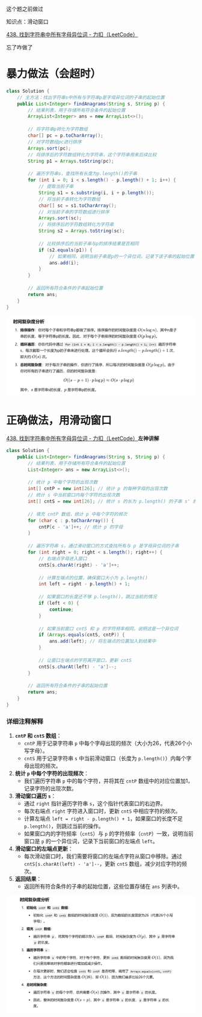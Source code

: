 

这个题之前做过



知识点：滑动窗口



[438. 找到字符串中所有字母异位词 - 力扣（LeetCode）](https://leetcode.cn/problems/find-all-anagrams-in-a-string/description/?envType=study-plan-v2&envId=top-100-liked)



忘了咋做了



# 暴力做法（会超时）





```java
class Solution {
    // 主方法：找出字符串s中所有与字符串p是字母异位词的子串的起始位置
    public List<Integer> findAnagrams(String s, String p) {
        // 结果列表，用于存储所有符合条件的起始位置
        ArrayList<Integer> ans = new ArrayList<>();
        
        // 将字符串p转化为字符数组
        char[] pc = p.toCharArray();
        // 对字符数组pc进行排序
        Arrays.sort(pc);
        // 将排序后的字符数组转化为字符串，这个字符串用来后续比较
        String p1 = Arrays.toString(pc);
        
        // 遍历字符串s，查找所有长度为p.length()的子串
        for (int i = 0; i < s.length() - p.length() + 1; i++) {
            // 提取当前子串
            String s1 = s.substring(i, i + p.length());
            // 将当前子串转化为字符数组
            char[] sc = s1.toCharArray();
            // 对当前子串的字符数组进行排序
            Arrays.sort(sc);
            // 将排序后的字符数组转化为字符串
            String s2 = Arrays.toString(sc);
            
            // 比较排序后的当前子串与p的排序结果是否相同
            if (s2.equals(p1)) {
                // 如果相同，说明当前子串是p的一个异位词，记录下该子串的起始位置
                ans.add(i);
            }
        }
        
        // 返回所有符合条件的子串起始位置
        return ans;
    }
}

```



![{33A43491-1FF7-45FE-9089-A9FDE7984EE0}](assets/{33A43491-1FF7-45FE-9089-A9FDE7984EE0}.png)







# 正确做法，用滑动窗口



[438. 找到字符串中所有字母异位词 - 力扣（LeetCode）](https://leetcode.cn/problems/find-all-anagrams-in-a-string/solutions/2969498/liang-chong-fang-fa-ding-chang-hua-chuan-14pd/?envType=study-plan-v2&envId=top-100-liked)**左神讲解**





```java
class Solution {
    public List<Integer> findAnagrams(String s, String p) {
        // 结果列表，用于存储所有符合条件的起始位置
        List<Integer> ans = new ArrayList<>();
        
        // 统计 p 中每个字符的出现次数
        int[] cntP = new int[26]; // 统计 p 的每种字母的出现次数
        // 统计 s 中当前窗口内每个字符的出现次数
        int[] cntS = new int[26]; // 统计 s 的长为 p.length() 的子串 s' 的每种字母的出现次数
        
        // 填充 cntP 数组，统计 p 中每个字符的频次
        for (char c : p.toCharArray()) {
            cntP[c - 'a']++; // 统计 p 的字母
        }
        
        // 遍历字符串 s，通过滑动窗口的方式查找所有与 p 是字母异位词的子串
        for (int right = 0; right < s.length(); right++) {
            // 右端点字母进入窗口
            cntS[s.charAt(right) - 'a']++;
            
            // 计算左端点的位置，确保窗口大小为 p.length()
            int left = right - p.length() + 1;
            
            // 如果窗口的长度还不够 p.length()，跳过当前的情况
            if (left < 0) {
                continue;
            }
            
            // 如果当前窗口 cntS 和 p 的字符频率相同，说明这是一个异位词
            if (Arrays.equals(cntS, cntP)) {
                ans.add(left); // 将左端点的位置加入到结果中
            }
            
            // 让窗口左端点的字符离开窗口，更新 cntS
            cntS[s.charAt(left) - 'a']--;
        }
        
        // 返回所有符合条件的子串的起始位置
        return ans;
    }
}

```





### 详细注释解释

1. **`cntP` 和 `cntS` 数组**：
   - `cntP` 用于记录字符串 `p` 中每个字母出现的频次（大小为26，代表26个小写字母）。
   - `cntS` 用于记录字符串 `s` 中当前滑动窗口（长度为 `p.length()`）内每个字母出现的频次。
2. **统计 `p` 中每个字符的出现频次**：
   - 我们遍历字符串 `p` 中的每个字符，并将其在 `cntP` 数组中的对应位置加1，记录字符的出现次数。
3. **滑动窗口遍历 `s`**：
   - 通过 `right` 指针遍历字符串 `s`，这个指针代表窗口的右边界。
   - 每次右端点 `right` 字符进入窗口时，更新 `cntS` 中相应字符的频次。
   - 计算左端点 `left = right - p.length() + 1`，如果窗口的长度不足 `p.length()`，则跳过当前的操作。
   - 如果窗口内的字符频率（`cntS`）与 `p` 的字符频率（`cntP`）一致，说明当前窗口是 `p` 的一个异位词，记录下当前窗口的左端点 `left`。
4. **滑动窗口的左端点更新**：
   - 每次滑动窗口时，我们需要将窗口的左端点字符从窗口中移除。通过 `cntS[s.charAt(left) - 'a']--`，更新 `cntS` 数组，减少对应字符的频次。
5. **返回结果**：
   - 返回所有符合条件的子串的起始位置，这些位置存储在 `ans` 列表中。



![{FF3C0CA6-9754-47EE-9B13-F9AD2E842FA1}](assets/{FF3C0CA6-9754-47EE-9B13-F9AD2E842FA1}.png)
